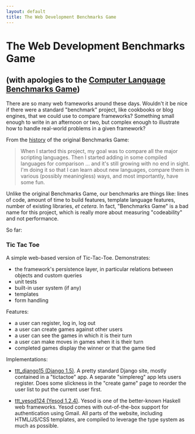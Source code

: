 ```yaml
---
layout: default
title: The Web Development Benchmarks Game
---
```


# The Web Development Benchmarks Game

## (with apologies to the [Computer Language Benchmarks Game](http://benchmarksgame.alioth.debian.org/))

There are so many web frameworks around these days. Wouldn't it be
nice if there were a standard "benchmark" project, like cookbooks or
blog engines, that we could use to compare frameworks? Something small enough to write in an afternoon or two, but complex enough to illustrate how to handle real-world problems in a given framework?

From the [history](http://benchmarksgame.alioth.debian.org/dont-jump-to-conclusions.php#history) of the original Benchmarks Game:

> When I started this project, my goal was to compare all the major
> scripting languages. Then I started adding in some compiled languages
> for comparison ... and it's still growing with no end in sight. I'm
> doing it so that I can learn about new languages, compare them in
> various (possibly meaningless) ways, and most importantly, have some
> fun.

Unlike the original Benchmarks Game, our benchmarks are things like:
lines of code, amount of time to build features, template language
features, number of existing libraries, *et cetera*. In fact,
"Benchmarks Game" is a bad name for this project, which is really more
about measuring "codeability" and not performance.

So far:

### Tic Tac Toe

A simple web-based version of Tic-Tac-Toe. Demonstrates:

- the framework's persistence layer, in particular relations between
  objects and custom queries
- unit tests
- built-in user system (if any)
- templates
- form handling

Features:

- a user can register, log in, log out
- a user can create games against other users
- a user can see the games in which it is their turn
- a user can make moves in games when it is their turn
- completed games display the winner or that the game tied

Implementations:

- [ttt_django15 (Django 1.5)](http://github.com/web-dev-benchmarks-game/ttt_django15). A
  pretty standard Django site, mostly contained in a "tictactoe"
  app. A separate "simplereg" app lets users register. Does some
  slickness in the "create game" page to reorder the user list to put
  the current user first.

- [ttt_yesod124 (Yesod
  1.2.4)](https://github.com/web-dev-benchmarks-game/ttt_yesod124).
  Yesod is one of the better-known Haskell web frameworks. Yesod comes
  with out-of-the-box support for authentication using Gmail. All
  parts of the website, including HTML/JS/CSS templates, are compiled
  to leverage the type system as much as possible.
